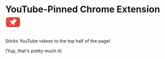 # YouTube-Pinned Chrome Extension ![Logo](images/icon-48.png)

Sticks YouTube videos to the top half of the page! 

(Yup, that's pretty much it)